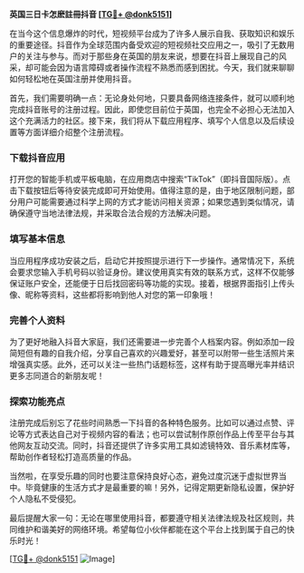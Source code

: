 **英国三日卡怎麽註冊抖音 [[TG💪+ @donk5151](https://t.me/s/donk5151)]**

在当今这个信息爆炸的时代，短视频平台成为了许多人展示自我、获取知识和娱乐的重要途径。抖音作为全球范围内备受欢迎的短视频社交应用之一，吸引了无数用户的关注与参与。而对于那些身在英国的朋友来说，想要在抖音上展现自己的风采，却可能会因为语言障碍或者操作流程不熟悉而感到困扰。今天，我们就来聊聊如何轻松地在英国注册并使用抖音。

首先，我们需要明确一点：无论身处何地，只要具备网络连接条件，就可以顺利地完成抖音账号的注册过程。因此，即使您目前位于英国，也完全不必担心无法加入这个充满活力的社区。接下来，我们将从下载应用程序、填写个人信息以及后续设置等方面详细介绍整个注册流程。

### 下载抖音应用

打开您的智能手机或平板电脑，在应用商店中搜索“TikTok”（即抖音国际版）。点击下载按钮后等待安装完成即可开始使用。值得注意的是，由于地区限制问题，部分用户可能需要通过科学上网的方式才能访问相关资源；如果您遇到类似情况，请确保遵守当地法律法规，并采取合法合规的方法解决问题。

### 填写基本信息

当应用程序成功安装之后，启动它并按照提示进行下一步操作。通常情况下，系统会要求您输入手机号码以验证身份。建议使用真实有效的联系方式，这样不仅能够保证账户安全，还能便于日后找回密码等功能的实现。接着，根据界面指引上传头像、昵称等资料，这些都将影响到他人对您的第一印象哦！

### 完善个人资料

为了更好地融入抖音大家庭，我们还需要进一步完善个人档案内容。例如添加一段简短但有趣的自我介绍，分享自己喜欢的兴趣爱好，甚至可以附带一些生活照片来增强真实感。此外，还可以关注一些热门话题标签，这样有助于提高曝光率并结识更多志同道合的新朋友呢！

### 探索功能亮点

注册完成后别忘了花些时间熟悉一下抖音的各种特色服务。比如可以通过点赞、评论等方式表达自己对于视频内容的看法；也可以尝试制作原创作品上传至平台与其他网友互动交流。同时，抖音还提供了许多实用工具如滤镜特效、音乐素材库等，帮助创作者轻松打造高质量的作品。

当然啦，在享受乐趣的同时也要注意保持良好心态，避免过度沉迷于虚拟世界当中。毕竟健康的生活方式才是最重要的嘛！另外，记得定期更新隐私设置，保护好个人隐私不受侵犯。

最后提醒大家一句：无论在哪里使用抖音，都要遵守相关法律法规及社区规则，共同维护和谐美好的网络环境。希望每位小伙伴都能在这个平台上找到属于自己的快乐时光！

[[TG💪+ @donk5151](https://t.me/s/donk5151) ![Image](https://i.postimg.cc/rwNCRYN7/Snipaste-2025-04-30-17-27-05.png)]
